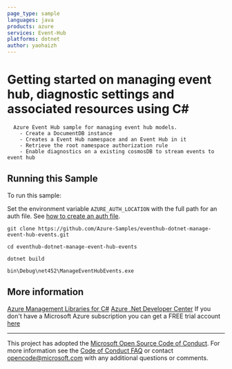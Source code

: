 ```yaml
---
page_type: sample
languages: java
products: azure
services: Event-Hub
platforms: dotnet
author: yaohaizh
---
```


# Getting started on managing event hub, diagnostic settings and associated resources using C# #

      Azure Event Hub sample for managing event hub models.
        - Create a DocumentDB instance
        - Creates a Event Hub namespace and an Event Hub in it
        - Retrieve the root namespace authorization rule
        - Enable diagnostics on a existing cosmosDB to stream events to event hub


## Running this Sample ##

To run this sample:

Set the environment variable `AZURE_AUTH_LOCATION` with the full path for an auth file. See [how to create an auth file](https://github.com/Azure/azure-libraries-for-net/blob/master/AUTH.md).

    git clone https://github.com/Azure-Samples/eventhub-dotnet-manage-event-hub-events.git

    cd eventhub-dotnet-manage-event-hub-events
  
    dotnet build
    
    bin\Debug\net452\ManageEventHubEvents.exe

## More information ##

[Azure Management Libraries for C#](https://github.com/Azure/azure-sdk-for-net/tree/Fluent)
[Azure .Net Developer Center](https://azure.microsoft.com/en-us/develop/net/)
If you don't have a Microsoft Azure subscription you can get a FREE trial account [here](http://go.microsoft.com/fwlink/?LinkId=330212)

---

This project has adopted the [Microsoft Open Source Code of Conduct](https://opensource.microsoft.com/codeofconduct/). For more information see the [Code of Conduct FAQ](https://opensource.microsoft.com/codeofconduct/faq/) or contact [opencode@microsoft.com](mailto:opencode@microsoft.com) with any additional questions or comments.